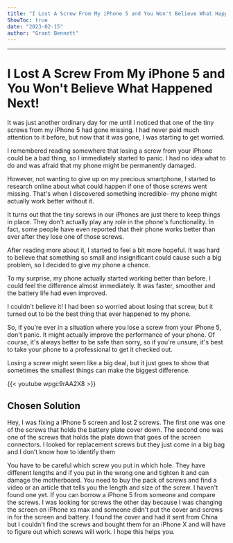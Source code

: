 ```yaml
---
title: "I Lost A Screw From My iPhone 5 and You Won't Believe What Happened Next!"
ShowToc: true 
date: "2023-02-15"
author: "Grant Bennett"
---
```

*****
# I Lost A Screw From My iPhone 5 and You Won't Believe What Happened Next!

It was just another ordinary day for me until I noticed that one of the tiny screws from my iPhone 5 had gone missing. I had never paid much attention to it before, but now that it was gone, I was starting to get worried.

I remembered reading somewhere that losing a screw from your iPhone could be a bad thing, so I immediately started to panic. I had no idea what to do and was afraid that my phone might be permanently damaged.

However, not wanting to give up on my precious smartphone, I started to research online about what could happen if one of those screws went missing. That's when I discovered something incredible- my phone might actually work better without it.

It turns out that the tiny screws in our iPhones are just there to keep things in place. They don't actually play any role in the phone's functionality. In fact, some people have even reported that their phone works better than ever after they lose one of those screws.

After reading more about it, I started to feel a bit more hopeful. It was hard to believe that something so small and insignificant could cause such a big problem, so I decided to give my phone a chance.

To my surprise, my phone actually started working better than before. I could feel the difference almost immediately. It was faster, smoother and the battery life had even improved.

I couldn't believe it! I had been so worried about losing that screw, but it turned out to be the best thing that ever happened to my phone.

So, if you're ever in a situation where you lose a screw from your iPhone 5, don't panic. It might actually improve the performance of your phone. Of course, it's always better to be safe than sorry, so if you're unsure, it's best to take your phone to a professional to get it checked out.

Losing a screw might seem like a big deal, but it just goes to show that sometimes the smallest things can make the biggest difference.

{{< youtube wpgc9rAA2X8 >}} 



## Chosen Solution
 Hey, I was fixing a IPhone 5 screen and lost 2 screws. The first one was one of the screws that holds the battery plate cover down. The second one was one of the screws that holds the plate down that goes of the screen connectors. I looked for replacement screws but they just come in a big bag and I don’t know how to identify them

 You have to be careful which screw you put in which hole. They have different lengths and if you put in the wrong one and tighten it and can damage the motherboard. You need to buy the pack of screws and find a video or an article that tells you the length and size of the screw. I haven't found one yet. If you can borrow a iPhone 5 from someone and compare the screws. I was looking for screws the other day because I was changing the screen on iPhone xs max and someone didn't put the cover and screws in for the screen and battery. I found the cover and had it sent from China but I couldn't find the screws and bought them for an iPhone X and will have to figure out which screws will work. I hope this helps you.




